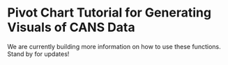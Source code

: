 # Pivot Chart Tutorial for Generating Visuals of CANS Data

We are currently building more information on how to use these functions. Stand by for updates!

